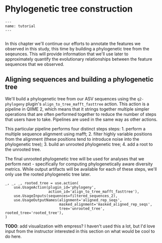 # Phylogenetic tree construction

```{usage-scope}
---
name: tutorial
---
```

```{usage-selector}
```

In this chapter we'll continue our efforts to annotate the features we observed
in this study, this time by building a phylogenetic tree from the seqeunces.
This will provide information that we'll use later to approximately quantify
the evolutionary relationships between the feature sequences that we observed.

## Aligning sequences and building a phylogenetic tree

We'll build a phylogenetic tree from our ASV sequences
using the `q2-phylogeny` plugin's `align_to_tree_mafft_fasttree`
action. This action is a pipeline in QIIME 2, which means that it strings
together multiple simpler operations that are often performed together to
reduce the number of steps that users have to take. Pipelines are used in the
same way as other actions.

This particular pipeline performs four distinct steps steps:
    1. perform a multiple sequence alignment using mafft;
    2. filter highly variable positions from the alignment (these positions
       tend to introduce noise into the phylogenetic tree);
    3. build an unrooted phylogenetic tree;
    4. add a root to the unrooted tree.

The final unrooted phylogenetic tree will be used for analyses that we perform
next - specifically for computing phylogenetically aware diversity metrics.
While output artifacts will be available for each of these steps, we'll only
use the rooted phylogenetic tree later.

```{usage}
_, _, _, rooted_tree = use.action(
    use.UsageAction(plugin_id='phylogeny',
                    action_id='align_to_tree_mafft_fasttree'),
    use.UsageInputs(sequences=filtered_sequences_2),
    use.UsageOutputNames(alignment='aligned_rep_seqs',
                         masked_alignment='masked_aligned_rep_seqs',
                         tree='unrooted_tree', rooted_tree='rooted_tree'),
)
```

**TODO**: add visualization with empress? I haven't used this a lot, but I'd
love input from the instructor interested in this section on what would be
cool to do here.